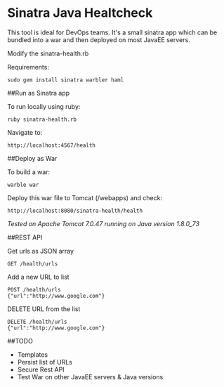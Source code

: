 # Sinatra Java Healtcheck

This tool is ideal for DevOps teams.
It's a small sinatra app which can be bundled into a war and then deployed on most JavaEE servers. 

Modify the sinatra-health.rb 

Requirements:
```
sudo gem install sinatra warbler haml
```

##Run as Sinatra app

To run locally using ruby:
```
ruby sinatra-health.rb 
```
Navigate to:
```
http://localhost:4567/health
```

##Deploy as War

To build a war:
```
warble war
```

Deploy this war file to Tomcat (/webapps) and check:
```
http://localhost:8080/sinatra-health/health
```

_Tested on Apache Tomcat 7.0.47 running on Java version 1.8.0_73_

##REST API

Get urls as JSON array
```
GET /health/urls
```

Add a new URL to list
```
POST /health/urls
{"url":"http://www.google.com"}
```

DELETE URL from the list
```
DELETE /health/urls
{"url":"http://www.google.com"}
```

##TODO
* Templates
* Persist list of URLs
* Secure Rest API
* Test War on other JavaEE servers & Java versions


